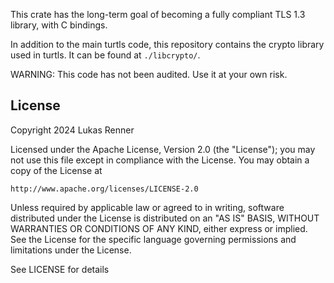 This crate has the long-term goal of becoming a fully compliant TLS 1.3 library, with C bindings.

In addition to the main turtls code, this repository contains the crypto library used in turtls.
It can be found at `./libcrypto/`.

WARNING: This code has not been audited. Use it at your own risk.

## License
Copyright 2024 Lukas Renner

Licensed under the Apache License, Version 2.0 (the "License");
you may not use this file except in compliance with the License.
You may obtain a copy of the License at

    http://www.apache.org/licenses/LICENSE-2.0

Unless required by applicable law or agreed to in writing, software
distributed under the License is distributed on an "AS IS" BASIS,
WITHOUT WARRANTIES OR CONDITIONS OF ANY KIND, either express or implied.
See the License for the specific language governing permissions and
limitations under the License.

See LICENSE for details
